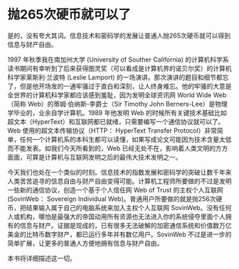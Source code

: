 # 抛265次硬币就可以了

是的，没有夸大其词。信息技术和密码学的发展让普通人抛265次硬币就可以得到信息与财产自由。

1997 年秋季我在南加州大学 (University of Souther California) 的计算机科学系读书期间有幸听到了后来获得图灵奖（可以看成是计算机界的诺贝尔奖）的计算机科学家莱斯利·兰波特 (Leslie Lamport) 的一场演讲。那次演讲的题目和细节都忘了，但是他开场发的一通牢骚过于直白和深刻，让人终身难忘。他的牢骚的大意是全世界的计算机科学家都应该感到羞耻，因为发明全球资讯网 World Wide Web （简称 Web）的蒂姆·伯纳斯-李爵士（Sir Timothy John Berners-Lee）是物理学毕业的，业余自学计算机。1989 年他发明 Web 的时候所有关键技术基础比如超文本（HyperText）和互联网都已就绪，只需要编写一个通信协议就可以了。Web 使用的超文本传输协议（HTTP： HyperText Transfer Protocol）非常简单，任何一个计算机系的本科生都可以读懂，如果写成论文可能因为技术含量太低而不能发表。如我们今天所看到的，Web 已经无处不在，影响着人类文明的方方面面，可算是计算机与互联网发明之后的最伟大技术发明之一。

今天我们也处在一个类似的时刻。信息技术的指数发展和密码学的突破让数千年来人类苦苦追寻的信息自由与财产自由变得可能。计算机工程师所要做的不过是发明一些新的通信协议，创造一个基于个人信任网 Web of Trust 的主权个人互联网 (SovinWeb： Sovereign Individual Web)。普通用户所要做的就是抛256次硬币，把结果输入属于自己的电脑系统来加入主权个人互联网 SovinWeb。没有任何人或机构，哪怕是最强大的帝国动用所有资源也无法进入你的系统侵夺里面个人拥有的信息与财产。证据是现成的，已有很多无法破解的加密通信系统和价值数万亿美金的比特币数字财产，都已运行多年并有数亿用户。SovinWeb 不过是进一步的简单扩展，让更多的普通人方便地拥有信息与财产自由。

本书将详细描述这一切。
